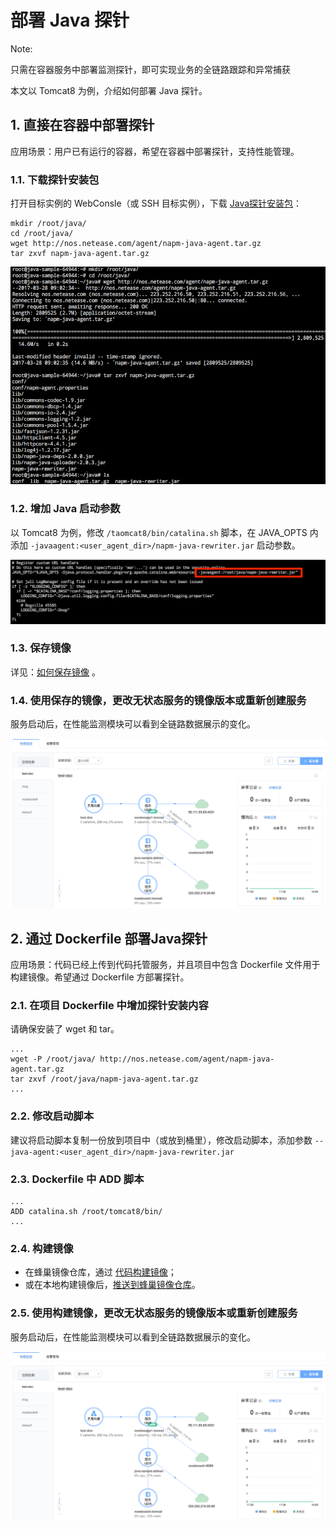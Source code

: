 # 部署 Java 探针

<span>Note:</span><div class="alertContent">只需在容器服务中部署监测探针，即可实现业务的全链路跟踪和异常捕获</div>

本文以 Tomcat8 为例，介绍如何部署 Java 探针。

## 1. 直接在容器中部署探针

应用场景：用户已有运行的容器，希望在容器中部署探针，支持性能管理。

### 1.1. 下载探针安装包

打开目标实例的 WebConsle（或 SSH 目标实例），下载 [Java探针安装包](http://nos.netease.com/agent/napm-java-agent.tar.gz)：

	mkdir /root/java/
	cd /root/java/
	wget http://nos.netease.com/agent/napm-java-agent.tar.gz
	tar zxvf napm-java-agent.tar.gz

![](../../image/性能监控使用指南-部署Java探针-下载安装包.png)

### 1.2. 增加 Java 启动参数

以 Tomcat8 为例，修改 `/taomcat8/bin/catalina.sh` 脚本，在 JAVA_OPTS 内添加 `-javaagent:<user_agent_dir>/napm-java-rewriter.jar` 启动参数。

![](../../image/性能监控使用指南-部署Java探针-增加启动参数.png)


### 1.3. 保存镜像

详见：[如何保存镜像](http://support.c.163.com/md.html#!计算服务/容器服务/使用指南/如何保存镜像.md) 。

### 1.4. 使用保存的镜像，更改无状态服务的镜像版本或重新创建服务

服务启动后，在性能监测模块可以看到全链路数据展示的变化。

![](../../image/性能监控使用指南-部署Java探针-效果.png)


## 2. 通过 Dockerfile 部署Java探针 

应用场景：代码已经上传到代码托管服务，并且项目中包含 Dockerfile 文件用于构建镜像。希望通过 Dockerfile 方部署探针。 

### 2.1. 在项目 Dockerfile 中增加探针安装内容

请确保安装了 wget 和 tar。

	...
	wget -P /root/java/ http://nos.netease.com/agent/napm-java-agent.tar.gz  
	tar zxvf /root/java/napm-java-agent.tar.gz
	...

### 2.2. 修改启动脚本

建议将启动脚本复制一份放到项目中（或放到桶里），修改启动脚本，添加参数 `--java-agent:<user_agent_dir>/napm-java-rewriter.jar`

### 2.3. Dockerfile 中 ADD 脚本

	...
	ADD catalina.sh /root/tomcat8/bin/
	...

### 2.4. 构建镜像

* 在蜂巢镜像仓库，通过 [代码构建镜像](http://support.c.163.com/md.html#!容器服务/镜像仓库/使用指南/创建自定义镜像.md)；
* 或在本地构建镜像后，[推送到蜂巢镜像仓库](http://support.c.163.com/md.html#!容器服务/镜像仓库/使用指南/推送本地镜像.md)。

### 2.5. 使用构建镜像，更改无状态服务的镜像版本或重新创建服务

服务启动后，在性能监测模块可以看到全链路数据展示的变化。

![](../../image/性能监控使用指南-部署Java探针-效果.png)







